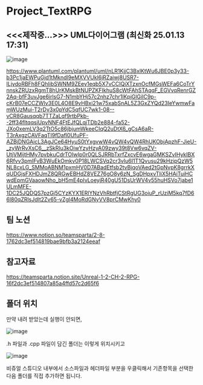 # Project_TextRPG

## <<<제작중...>>> UML다이어그램 (최신화 25.01.13 17:31)
![image](https://github.com/user-attachments/assets/7e851e37-15ca-4f1a-b43d-494e855584be)

https://www.plantuml.com/plantuml/uml/nLR1KjjC3BxlKtWu6JBE0p3y33-b3Pc1jaEWPuGjd1tMkndl9eMXVVUkl6jRZaiwj8USR7-ILjydoRBFh8FQhIibSWNM9ZEey1eqb5X7vCCIQiXTzxnOcfMGsWEFa6CoTrYnnskZRUzxRgmT8hUrKMskBtNUPZKFIkhuS8cWtFAhSTAqqF_EGVvqRenrGZ2Aq-bfF3uvJge6irlsG7-N1mbYHj57c2nhz7chr1lKpjGlGiIC9p-cKrB07eCCZWIv3E0L4O8E9vHBxi21w75xabSnAL5Z3GxZYQd23IeYwmwFamWUzMui-T2rDv3x0pYdC5qfUC7wk1-08--vCR8Gausqqb7TTZaLqf9rtbPkb--2ff34fItqqsiUpvNNF4FtEJfQLqjTDb2e884-fa52-JXo0xemLV3q2TtO5c86jbjumWkeeCIqQ2uDtX6_gCsA6aR-T3rAxgzCAVFaqTI9fDafl0UfuPF-AZBjDNGAicL3AgJCe64HyuS0tYxgvwW4vQW4vQW4RhUKObjApzhF-JieU-_zyWrRvXsC6__zSkRlu3kOiwYzyHzyA09zwy39t8Vw6vqZV-UtjVMijtHMy7pvbkuCdrTOIwIp0r0QLSJRRbTxrfZxcvE6wgaGMKSZvIHykIBX6Rfvv3pmIFvB3WuEkOmkv0P18LWCSVq2cr3vlu6I1T1Qvusu29kHzipQzW5NL8cxLG_SMMoABNM1pxmHV0D7ABadEtfsb2tvBjqoVAed2tGpNvpK8grrkXqUDGjsFXHDJmZ8QRGwEBHdZ8VEZ76gO8y6zN_SgDHpxvTIiX5HAiTuiHCwdEpmGVaaowNho_bH5mE4pIvLoeyjR40gU51DsUrWV4v55huHSVo7jabe1ULmMFE-1DC25JQDQS7pzGj5CYzKYX1ERlYNzVhRbtfjCStRgUG3oiuP_rUziM5kq7fD66l80qZRlsJdlt2Zv65-vZgl4MoRdGNyVV8prCMwKhy0


## 팀 노션
https://www.notion.so/teamsparta/2-8-1762dc3ef514819bae9bfb3a2124eeaf

## 참고자료
https://teamsparta.notion.site/Unreal-1-2-CH-2-RPG-16f2dc3ef514807a85a4ffd57c2d65f6

## 폴더 위치
만약 내려 받았는데 실행이 안되면,

![image](https://github.com/user-attachments/assets/ae86a4af-cc1d-4f4b-ad8b-e85f71b9e59f)

.h 파일과 .cpp 파일이 담긴 폴더는 이렇게 위치시키고 

![image](https://github.com/user-attachments/assets/85edb47a-37d6-4cb9-a47e-436c720a556c)

비쥬얼 스튜디오 내부에서 소스파일과 헤더파일 부분을 우클릭해서 기존항목을 선택한 다음 폴더를 직접 추가하면 됩니다.

